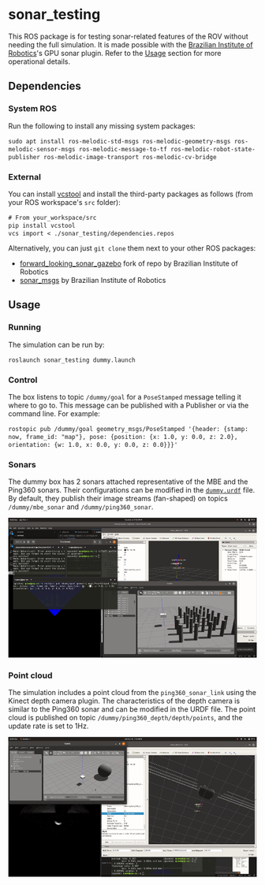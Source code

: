 # sonar_testing

This ROS package is for testing sonar-related features of the ROV without needing the full simulation. It is made possible with the [Brazilian Institute of Robotics](https://github.com/Brazilian-Institute-of-Robotics)'s GPU sonar plugin. Refer to the [Usage](#usage) section for more operational details.

## Dependencies
### System ROS
Run the following to install any missing system packages:
```
sudo apt install ros-melodic-std-msgs ros-melodic-geometry-msgs ros-melodic-sensor-msgs ros-melodic-message-to-tf ros-melodic-robot-state-publisher ros-melodic-image-transport ros-melodic-cv-bridge 
```

### External
You can install [vcstool](https://github.com/dirk-thomas/vcstool) and install the third-party packages as follows (from your ROS workspace's `src` folder):

```
# From your_workspace/src
pip install vcstool
vcs import < ./sonar_testing/dependencies.repos
```

Alternatively, you can just `git clone` them next to your other ROS packages:

-   [forward_looking_sonar_gazebo](https://github.com/CapstoneROV/forward_looking_sonar_gazebo) fork of repo by Brazilian Institute of Robotics
-   [sonar_msgs](https://github.com/Brazilian-Institute-of-Robotics/sonar_msgs) by Brazilian Institute of Robotics

## Usage
### Running
The simulation can be run by:

```
roslaunch sonar_testing dummy.launch
```

### Control
The box listens to topic `/dummy/goal` for a `PoseStamped` message telling it where to go to. This message can be published with a Publisher or via the command line. For example:

```
rostopic pub /dummy/goal geometry_msgs/PoseStamped '{header: {stamp: now, frame_id: "map"}, pose: {position: {x: 1.0, y: 0.0, z: 2.0}, orientation: {w: 1.0, x: 0.0, y: 0.0, z: 0.0}}}'
```

### Sonars
The dummy box has 2 sonars attached representative of the MBE and the Ping360 sonars. Their configurations can be modified in the [`dummy.urdf`](./urdf/dummy.urdf) file. By default, they publish their image streams (fan-shaped) on topics `/dummy/mbe_sonar` and `/dummy/ping360_sonar`.

![Animation of program](./assets/0.gif)

### Point cloud
The simulation includes a point cloud from the `ping360_sonar_link` using the Kinect depth camera plugin. The characteristics of the depth camera is similar to the Ping360 sonar and can be modified in the URDF file. The point cloud is published on topic `/dummy/ping360_depth/depth/points`, and the update rate is set to 1Hz.

![Animation of program with point cloud](./assets/1.gif)